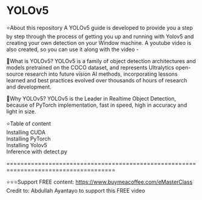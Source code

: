 # YOLOv5
⭐️About this repository
A YOLOv5 guide is developed to provide you a step by step through the process of getting you up and running with Yolov5 and creating your own detection on your Window machine.
A youtube video is also created, so you can use it along with the video - 

🚀What is YOLOv5? 
YOLOv5 is a family of object detection architectures and models pretrained on the COCO dataset, and represents Ultralytics open-source research into future vision AI methods, incorporating lessons learned and best practices evolved over thousands of hours of research and development.

🚀Why YOLOv5? 
YOLOv5 is the Leader in Realtime Object Detection, because of PyTorch implementation, fast in speed, high in accuracy and light in size. 

⭐️Table of content<br>
   Installing CUDA<br>
   Installing PyTorch<br>
   Installing Yolov5<br>
   Inference with detect.py

=====================================================================================

⭐️⭐️⭐️Support FREE content: https://www.buymeacoffee.com/eMasterClass<br>
Credit to: Abdullah Ayantayo to support this FREE video
